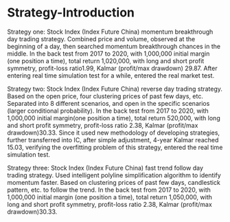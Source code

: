 # Strategy-Introduction

Strategy one:
Stock Index (Index Future China) momentum breakthrough day trading strategy. Combined price and volume, observed at the beginning of a day, then searched momentum breakthrough chances in the middle. In the back test from 2017 to 2020, with 1,000,000 initial margin (one position a time), total return 1,020,000, with long and short profit symmetry, profit-loss ratio1.99, Kalmar (profit/max drawdown) 29.87. After entering real time simulation test for a while, entered the real market test.

Strategy two:
Stock Index (Index Future China) reverse day trading strategy. Based on the open price, four clustering prices of past few days, etc. Separated into 8 different scenarios, and open in the specific scenarios (larger conditional probability). In the back test from 2017 to 2020, with 1,000,000 initial margin(one position a time), total return 520,000, with long and short profit symmetry, profit-loss ratio 2.38, Kalmar (profit/max drawdown)30.33. Since it used new methodology of developing strategies, further transferred into IC, after simple adjustment, 4-year Kalmar reached 15.03, verifying the overfitting problem of this strategy, entered the real time simulation test.

Strategy three:
Stock Index (Index Future China) fast trend follow day trading strategy. Used intelligent polyline simplification algorithm to identify momentum faster. Based on clustering prices of past few days, candlestick pattern, etc. to follow the trend. In the back test from 2017 to 2020, with 1,000,000 initial margin (one position a time), total return 1,050,000, with long and short profit symmetry, profit-loss ratio 2.38, Kalmar (profit/max drawdown)30.33. 
